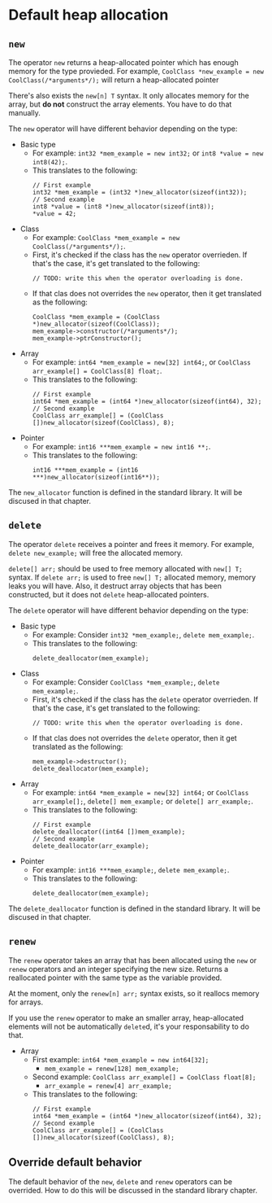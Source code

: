 # Default heap allocation

## `new`

The operator `new` returns a heap-allocated pointer which has enough memory for the type provieded. For example, `CoolClass *new_example = new CoolClass(/*arguments*/);` will return a heap-allocated pointer

There's also exists the `new[n] T` syntax. It only allocates memory for the array, but **do not** construct the array elements. You have to do that manually.

The `new` operator will have different behavior depending on the type:
- Basic type
  - For example: `int32 *mem_example = new int32;` or `int8 *value = new int8(42);`.
  - This translates to the following:
    ```
    // First example
    int32 *mem_example = (int32 *)new_allocator(sizeof(int32));
    // Second example
    int8 *value = (int8 *)new_allocator(sizeof(int8));
    *value = 42;
    ```
- Class
  - For example: `CoolClass *mem_example = new CoolClass(/*arguments*/);`.
  - First, it's checked if the class has the `new` operator overrieden. If that's the case, it's get translated to the following:
    ```
    // TODO: write this when the operator overloading is done.
    ```
  - If that clas does not overrides the `new` operator, then it get translated as the following:
    ```
    CoolClass *mem_example = (CoolClass *)new_allocator(sizeof(CoolClass));
    mem_example->constructor(/*arguments*/);
    mem_example->ptrConstructor();
    ```
- Array
  - For example: `int64 *mem_example = new[32] int64;`, or `CoolClass arr_example[] = CoolClass[8] float;`.
  - This translates to the following:
    ```
    // First example
    int64 *mem_example = (int64 *)new_allocator(sizeof(int64), 32);
    // Second example
    CoolClass arr_example[] = (CoolClass [])new_allocator(sizeof(CoolClass), 8);
    ```
- Pointer
  - For example: `int16 ***mem_example = new int16 **;`.
  - This translates to the following:
    ```
    int16 ***mem_example = (int16 ***)new_allocator(sizeof(int16**));
    ```

The `new_allocator` function is defined in the standard library. It will be discused in that chapter.

## `delete`

The operator `delete` receives a pointer and frees it memory. For example, `delete new_example;` will free the allocated memory.

`delete[] arr;` should be used to free memory allocated with `new[] T;` syntax. If `delete arr;` is used to free `new[] T;` allocated memory, memory leaks you will have. Also, it destruct array objects that has been constructed, but it does not `delete` heap-allocated pointers.

The `delete` operator will have different behavior depending on the type:
- Basic type
  - For example: Consider `int32 *mem_example;`, `delete mem_example;`.
  - This translates to the following:
    ```
    delete_deallocator(mem_example);
    ```
- Class
  - For example: Consider `CoolClass *mem_example;`, `delete mem_example;`.
  - First, it's checked if the class has the `delete` operator overrieden. If that's the case, it's get translated to the following:
    ```
    // TODO: write this when the operator overloading is done.
    ```
  - If that clas does not overrides the `delete` operator, then it get translated as the following:
    ```
    mem_example->destructor();
    delete_deallocator(mem_example);
    ```
- Array
  - For example: `int64 *mem_example = new[32] int64;` or `CoolClass arr_example[];`, `delete[] mem_example;` or `delete[] arr_example;`.
  - This translates to the following:
    ```
    // First example
    delete_deallocator((int64 [])mem_example);
    // Second example
    delete_deallocator(arr_example);
    ```
- Pointer
  - For example: `int16 ***mem_example;`, `delete mem_example;`.
  - This translates to the following:
    ```
    delete_deallocator(mem_example);
    ```

The `delete_deallocator` function is defined in the standard library. It will be discused in that chapter.

## `renew`

The `renew` operator takes an array that has been allocated using the `new` or `renew` operators and an integer specifying the new size. Returns a reallocated pointer with the same type as the variable provided.

At the moment, only the `renew[n] arr;` syntax exists, so it reallocs memory for arrays.

If you use the `renew` operator to make an smaller array, heap-allocated elements will not be automatically `delete`d, it's your responsability to do that.

- Array
  - First example: `int64 *mem_example = new int64[32];`
    - `mem_example = renew[128] mem_example;`
  - Second example: `CoolClass arr_example[] = CoolClass float[8];`
    - `arr_example = renew[4] arr_example;`
  - This translates to the following:
    ```
    // First example
    int64 *mem_example = (int64 *)new_allocator(sizeof(int64), 32);
    // Second example
    CoolClass arr_example[] = (CoolClass [])new_allocator(sizeof(CoolClass), 8);
    ```

## Override default behavior

The default behavior of the `new`, `delete` and `renew` operators can be overrided. How to do this will be discussed in the standard library chapter.
